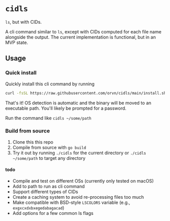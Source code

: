# `cidls`

`ls`, but with CIDs.

A cli command similar to `ls`, except with CIDs computed for each file name alongside the output. The current implementation is functional, but in an MVP state.

## Usage

### Quick install

Quickly install this cli command by running
```bash
curl -fsSL https://raw.githubusercontent.com/orvn/cidls/main/install.sh | sudo bash
```

That's it! OS detection is automatic and the binary will be moved to an executable path. You'll likely be prompted for a password.

Run the command like `cidls ~/some/path`


### Build from source

1. Clone this this repo
2. Compile from source with `go build`
3. Try it out by running `./cidls` for the current directory or `./cidls ~/some/path` to target any directory


#### todo

- Compile and test on different OSs (currently only tested on macOS)
- Add to path to run as cli command
- Support different types of CIDs
- Create a caching system to avoid re-processing files too much
- Make compatible with BSD-style `LSCOLORS` variable (e.g., `exgxcxdxbxegedabagacad`)
- Add options for a few common ls flags
